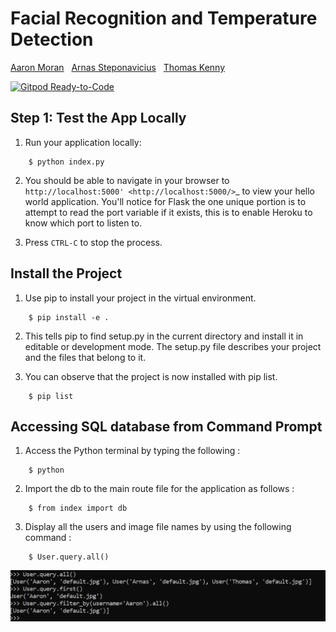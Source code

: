 # Facial Recognition and Temperature Detection
[Aaron Moran](https://github.com/Moran98) &nbsp;
[Arnas Steponavicius](https://github.com/ArnasSteponavicius00) &nbsp;
[Thomas Kenny](https://github.com/KennyThomas)

[![Gitpod Ready-to-Code](https://img.shields.io/badge/Gitpod-Ready--to--Code-blue?logo=gitpod)](https://gitpod.io/#https://github.com/Moran98/facial-recognition) 


## Step 1: Test the App Locally
	
1. Run your application locally:
```
	$ python index.py
```

2. You should be able to navigate in your browser to `http://localhost:5000' <http://localhost:5000/>`_ to view your hello world application. You'll notice for Flask the one unique portion is to attempt to read the port variable if it exists, this is to enable Heroku to know which port to listen to. 

3. Press `CTRL-C` to stop the process.

## Install the Project

1. Use pip to install your project in the virtual environment.

```
	$ pip install -e .
```

2. This tells pip to find setup.py in the current directory and install it in editable or development mode. The setup.py file describes your project and the files that belong to it.

3. You can observe that the project is now installed with pip list.

```
	$ pip list
```

## Accessing SQL database from Command Prompt

1. Access the Python terminal by typing the following :

```
	$ python 
```

2. Import the db to the main route file for the application as follows :

```
	$ from index import db
```

3. Display all the users and image file names by using the following command :

```
	$ User.query.all()
```

![](Research/Documentation/Images/db.png)